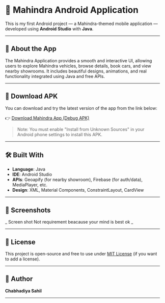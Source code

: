 # 🚗 Mahindra Android Application

This is my first Android project — a Mahindra-themed mobile application — developed using **Android Studio** with **Java**.

---

## 📱 About the App

The Mahindra Application provides a smooth and interactive UI, allowing users to explore Mahindra vehicles, browse details, book cars, and view nearby showrooms. It includes beautiful designs, animations, and real functionality integrated using Java and free APIs.

---

## 🔗 Download APK

You can download and try the latest version of the app from the link below:

👉 [Download Mahindra App (Debug APK)](https://www.mediafire.com/file/371lelhays6d3sr/app-debug.apk/file)

> Note: You must enable "Install from Unknown Sources" in your Android phone settings to install this APK.

---

## 🛠️ Built With

- **Language**: Java  
- **IDE**: Android Studio  
- **APIs**: Geoapify (for nearby showroom), Firebase (for auth/data), MediaPlayer, etc.  
- **Design**: XML, Material Components, ConstraintLayout, CardView  

---

## 📸 Screenshots

_ Screen shot Not requirement beacause your mind is best ok _

---

## 📄 License

This project is open-source and free to use under [MIT License](LICENSE) (if you want to add a license).

---

## 🙌 Author

**Chabhadiya Sahil**

---


